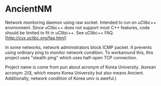 # AncientNM
Network monitoring daemon using raw socket.
Intended to run on *uClibc++* environment. Since uClibc++ does not support most C++ features, code should be limited to fit in uClibc++. See uClibc++ FAQ. [http://cxx.uclibc.org/faq.html]

In some networks, network administrators block ICMP packet. It prevents using ordinary ping to monitor network condition.
To workaround this, this project uses "stealth ping" which uses half-open TCP connection.

Project name is come from pun about acronym of Korea University. (korean acronym 고대, which means Korea University but also means Ancient. Additionally, network condition of Korea univ is aweful.)
